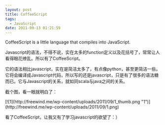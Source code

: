 ```yaml
---
layout: post
title: CoffeeScript
tags:
  - JavaScript
date: 2011-09-13 01:21:59
---
```


CoffeeScript is a little language that compiles into JavaScript.
<p>Javascript的语法，不得不说，实在太多的function定义以及花括号了，常常让人看得眼花缭乱。所以有了CoffeeScript。
<p>它的语法相比javascript，实在是简洁太多了，有点像python，甚至更简洁一些。它将会编译成Javascript代码，所以写的还是javascript，只是有了很多的语法糖而已。它与Javascript的关系，就如同scala与java之间的关系。
<p>截个图，看一眼就明白了：&nbsp;
<p>[![1](http://freewind.me/wp-content/uploads/2011/09/1_thumb.png "1")](http://freewind.me/wp-content/uploads/2011/09/1.png)
<p>看了CoffeeScript，让我又有了学习javascript的欲望了：）
